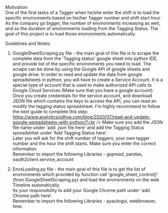 Motivation:<br />
One of the first tasks of a Tagger when he/she enter the shift is to load the specific environments based on his/her Tagger number and shift start hour.
As the company go bigger, the number of environments increasing as well, and so the duration of environments loading from the Tagging Status.
The goal of this project is to load those environments automatically.

Guidelines and Notes:<br />

1. GoogleSheetScraping.py file - the main goal of this file is to scrape the complete data from the 'Tagging status' google sheet into python IDE, and provide 
list of the specific environments you need to load. 
The scrape can be done by using the Google API of google sheets and google drive. In order to read and update the data from google spreadsheets in python, you will have to create a Service Account. It is a special type of account that is used to make authorized API calls to Google Cloud Services (Make sure that you have a google account). Once you create credentials for the service account, and download JSON file which contains the keys to access the API, you can read an modify the tagging status spreadsheet. I'm highly recommend to follow the next guide to complete this step:<br /> https://www.analyticsvidhya.com/blog/2020/07/read-and-update-google-spreadsheets-with-python/?<br />
Make sure you add the JSON file name under 'add .json file here' and add the Tagging Status spreadshhet under 'Add Tagging Status here'.<br />
Later you will ask for the shift number of taggers, your own tagger number and the hour the shift starts. Make sure you enter the correct information.<br />
Remember to import the following Libraries - gspread, pandas, oauth2client.service_account 

2. EnvsLoading.py file - the main goal of this file is to get the list of environments which provided by function call 'google_sheet_control()' (from  GoogleSheetScraping.py) and load the environments on the web Timeline automatically.<br />
Its your responsibility to add your Google Chrome path under 'add Chrome path here'.<br />
Remember to import the following Libraries - pyautogui, webbrowser, time.
 
